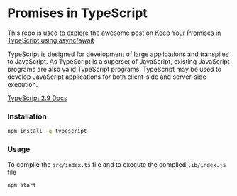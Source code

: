 # Promises in TypeScript

This repo is used to explore the awesome post on [Keep Your Promises in TypeScript using async/await](https://blog.bitsrc.io/keep-your-promises-in-typescript-using-async-await-7bdc57041308)

TypeScript is designed for development of large applications and transpiles to JavaScript. As TypeScript is a superset of JavaScript, existing JavaScript programs are also valid TypeScript programs. TypeScript may be used to develop JavaScript applications for both client-side and server-side execution.

[TypeScript 2.9 Docs](https://www.typescriptlang.org/docs/home.html)

### Installation

```sh
npm install -g typescript
```

### Usage

To compile the `src/index.ts` file and to execute the compiled `lib/index.js` file

```sh
npm start
```
